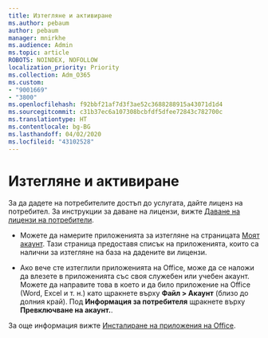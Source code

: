 ```yaml
---
title: Изтегляне и активиране
ms.author: pebaum
author: pebaum
manager: mnirkhe
ms.audience: Admin
ms.topic: article
ROBOTS: NOINDEX, NOFOLLOW
localization_priority: Priority
ms.collection: Adm_O365
ms.custom:
- "9001669"
- "3800"
ms.openlocfilehash: f92bbf21af7d3f3ae52c3688288915a43071d1d4
ms.sourcegitcommit: c31b37ec6a107308bcbfdf5dfee72843c782700c
ms.translationtype: HT
ms.contentlocale: bg-BG
ms.lasthandoff: 04/02/2020
ms.locfileid: "43102528"
---
```

# <a name="download-and-activate"></a>Изтегляне и активиране

За да дадете на потребителите достъп до услугата, дайте лиценз на потребител. За инструкции за даване на лицензи, вижте [Даване на лицензи на потребители](https://docs.microsoft.com/microsoft-365/admin/manage/assign-licenses-to-users).

- Можете да намерите приложенията за изтегляне на страницата [Моят акаунт](https://portal.office.com/account/#installs). Тази страница предоставя списък на приложенията, които са налични за изтегляне на база на дадените ви лицензи. 

- Ако вече сте изтеглили приложенията на Office, може да се наложи да влезете в приложенията със своя служебен или учебен акаунт. Можете да направите това в което и да било приложение на Office (Word, Excel и т. н.) като щракнете върху **Файл > Акаунт** (близо до долния край). Под **Информация за потребителя** щракнете върху **Превключване на акаунт.**.

За още информация вижте [Инсталиране на приложения на Office](https://docs.microsoft.com/microsoft-365/admin/setup/install-applications).
